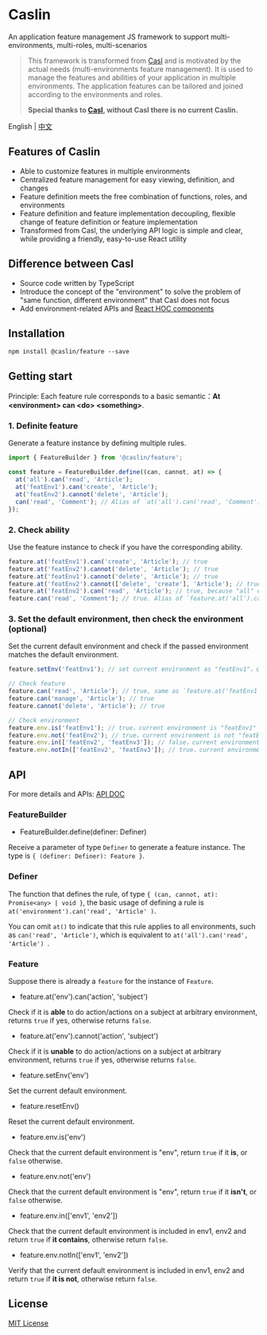 # Caslin

An application feature management JS framework to support multi-environments, multi-roles, multi-scenarios

> This framework is transformed from [Casl](https://github.com/stalniy/casl) and is motivated by the actual needs (multi-environments feature management). It is used to manage the features and abilities of your application in multiple environments. The application features can be tailored and joined according to the environments and roles.
>
> **Special thanks to [Casl](https://github.com/stalniy/casl), without Casl there is no current Caslin.**

English | [中文](https://github.com/wtzeng1/caslin/blob/master/README-zh-cn.md)

## Features of Caslin

* Able to customize features in multiple environments
* Centralized feature management for easy viewing, definition, and changes
* Feature definition meets the free combination of functions, roles, and environments
* Feature definition and feature implementation decoupling, flexible change of feature definition or feature implementation
* Transformed from Casl, the underlying API logic is simple and clear, while providing a friendly, easy-to-use React utility

## Difference between Casl

* Source code written by TypeScript
* Introduce the concept of the "environment" to solve the problem of "same function, different environment" that Casl does not focus
* Add environment-related APIs and [React HOC components](https://github.com/wtzeng1/caslin/tree/master/packages/caslin-react)

## Installation

```shell
npm install @caslin/feature --save
```

## Getting start

Principle: Each feature rule corresponds to a basic semantic：**At &lt;environment> can &lt;do> &lt;something>**.

### 1. Definite feature

Generate a feature instance by defining multiple rules.

```javascript
import { FeatureBuilder } from '@caslin/feature';

const feature = FeatureBuilder.define((can, cannot, at) => {
  at('all').can('read', 'Article');
  at('featEnv1').can('create', 'Article');
  at('featEnv2').cannot('delete', 'Article');
  can('read', 'Comment'); // Alias of `at('all').can('read', 'Comment');`
});
```

### 2. Check ability

Use the feature instance to check if you have the corresponding ability.

```javascript
feature.at('featEnv1').can('create', 'Article'); // true
feature.at('featEnv2').cannot('delete', 'Article'); // true
feature.at('featEnv1').cannot('delete', 'Article'); // true
feature.at('featEnv2').cannot(['delete', 'create'], 'Article'); // true
feature.at('featEnv2').can('read', 'Article'); // true, because "all" env could "read"
feature.can('read', 'Comment'); // true. Alias of `feature.at('all').can('read', 'Comment');`
```

### 3. Set the default environment, then check the environment (optional)

Set the current default environment and check if the passed environment matches the default environment.

```javascript
feature.setEnv('featEnv1'); // set current environment as "featEnv1"，could be reset by `feature.resetEnv()`

// Check feature
feature.can('read', 'Article'); // true, same as `feature.at('featEnv1').can('read', 'Article')`
feature.can('manage', 'Article'); // true
feature.cannot('delete', 'Article'); // true

// Check environment
feature.env.is('featEnv1'); // true，current environment is "featEnv1"
feature.env.not('featEnv2'); // true，current environment is not "featEnv2"
feature.env.in(['featEnv2', 'featEnv3']); // false，current environment isn't been included
feature.env.notIn(['featEnv2', 'featEnv3']); // true，current environment isn't been included
```

## API

For more details and APIs: [API DOC](https://github.com/wtzeng1/caslin/blob/master/packages/caslin-feature)

### FeatureBuilder

* FeatureBuilder.define(definer: Definer)

Receive a parameter of type `Definer` to generate a feature instance. The type is `{ (definer: Definer): Feature }`.

### Definer

The function that defines the rule, of type `{ (can, cannot, at): Promise<any> | void }`, the basic usage of defining a rule is `at('environment').can('read', 'Article' )`.

You can omit `at()` to indicate that this rule applies to all environments, such as `can('read', 'Article')`, which is equivalent to `at('all').can('read', 'Article') `.

### Feature

Suppose there is already a `feature` for the instance of `Feature`.

* feature.at('env').can('action', 'subject')

Check if it is **able** to do action/actions on a subject at arbitrary environment, returns `true` if yes, otherwise returns `false`.

* feature.at('env').cannot('action', 'subject')

Check if it is **unable** to do action/actions on a subject at arbitrary environment, returns `true` if yes, otherwise returns `false`.

* feature.setEnv('env')

Set the current default environment.

* feature.resetEnv()

Reset the current default environment.

* feature.env.is('env')

Check that the current default environment is "env", return `true` if it **is**, or `false` otherwise.

* feature.env.not('env')

Check that the current default environment is "env", return `true` if it **isn't**, or `false` otherwise.

* feature.env.in(['env1', 'env2'])

Check that the current default environment is included in env1, env2 and return `true` if **it contains**, otherwise return `false`.

* feature.env.notIn(['env1', 'env2'])

Verify that the current default environment is included in env1, env2 and return `true` if **it is not**, otherwise return `false`.

## License

[MIT License](https://github.com/wtzeng1/caslin/blob/master/LICENSE)
